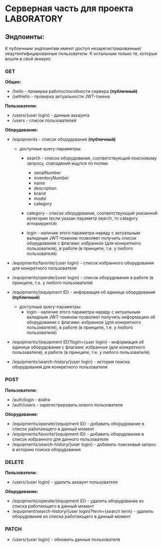 # Серверная часть для проекта LABORATORY

## Эндпоинты:

К публичным эндпоинтам имеют доступ незарегистрированные/неаутентифицированные пользователи. К остальным только те, которые вошли в свой аккаунт.


### GET

**Общее:**
* /hello - проверка работоспособности сервера **(публичный)**
* /jwtHello - проверка актуальности JWT-токена  

**Пользователи:**
* /users/{user login} - данные аккаунта  
* /users - список пользователей  

**Оборудование:**
* /equipments - список оборудования  **(публичный)**
  - доступные query-параметры:
    * search - список оборудования, соответствующий поисковому запросу, совпадения ищутся по полям:
      
      - serialNumber
      - inventoryNumber
      - name
      - description
      - brand
      - model
      - category
      
    * category -  список оборудования, соответствующий указанной категории (если указан параметр search, то category игнорируется)
    * login - наличие этого параметра наряду с актуальным валидным JWT-токеном позволяет получить список оборудования с флагами: избранное (для конкретного пользователя), в работе (в принципе, т.е. у любого пользователя)
      
* /equipments/favorite/{user login} - список избранного оборудования для конкретного пользователя  
* /equipments/operate/{user login} - список оборудования в работе (в принципе, т.е. у любого пользователя)
* /equipments/{equipment ID} - информация об единице оборудования **(публичный)**
  - доступные query-параметры:
    * login - наличие этого параметра наряду с актуальным валидным JWT-токеном позволяет получить информацию об оборудовании с флагами: избранное (для конкретного пользователя), в работе (в принципе, т.е. у любого пользователя)
      
* /equipments/{equipment ID}?login={user login} - информация об единице оборудования с флагами: избранное (для конкретного пользователя), в работе (в принципе, т.е. у любого пользователя)
* /equipments/search-history/{user login} - история поиска оборудования для конкретного пользователя  

### POST

**Пользователи:**
* /auth/login - войти  
* /auth/users - зарегистрировать нового пользователя  

**Оборудование:**
* /equipments/operate/{equipment ID} - добавить оборудование в список работающего в данный момент  
* /equipments/favorite/{equipment ID} - добавить оборудование в список избранного для данного пользователя  
* /equipments/search-history/{user login} - добавить поисковый запрос в историю поиска оборудования  

### DELETE

**Пользователи:**
* /users/{user login} - удалить аккаунт пользователя  

**Оборудование:**
* /equipments/operate/{equipment ID} - удалить оборудование из списка работающего в данный момент
* /equipment/search-history/{user login}?term={search term} - удалить оборудование из списка работающего в данный момент

### PATCH
* /users/{user login} - обновить данные пользователя
